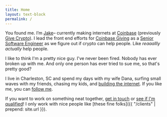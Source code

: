 ```yaml
---
title: Home
layout: text-block
permalink: /
---
```


<div class='home bio align-center' markdown='1'>
  <div class='align-center-item' markdown='1'>

You found me. I’m [Jake](https://twitter.com/jakeleboeuf)– currently making internets at [Coinbase](https://coinbase.com) (previously [Give Crypto](https://givecrypto.org)). I lead the front end efforts for [Coinbase Giving](https://blog.coinbase.com/lets-get-more-people-into-the-cryptoeconomy-an-update-to-corporate-giving-at-coinbase-335dfb59adcf) as  a [Senior Software Engineer](https://softwareengineering.stackexchange.com/questions/25564/when-should-you-call-yourself-a-senior-developer) as we figure out if crypto can help people. Like _reaaallly actually_ help people.

I like to think I'm a pretty nice guy. I've never been fired. Nobody has ever broken up with me. And only one person has ever tried to sue me, so that's pretty good?

I live in Charleston, SC and spend my days with my wife Dana, surfing small waves with my friends, chasing my kids, and [building the internet](http://github.com/jakeleboeuf). If you like me, you can [follow me](http://twitter.com/jakeleboeuf).

If you want to work on something neat together, [get in touch](mailto:dev@jakeleboeuf.com) or [see if I'm qualified](https://www.linkedin.com/in/jake-leboeuf-a9486813/)! I only work with nice people like [these fine folks]({{ "/clients" | prepend: site.url }}).

  </div>
</div>
